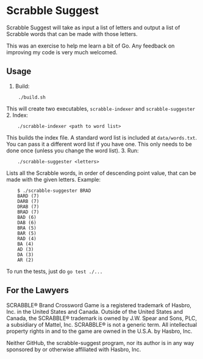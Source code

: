 # Scrabble Suggest

Scrabble Suggest will take as input a list of letters and output a list of Scrabble words that can be made with those letters.

This was an exercise to help me learn a bit of Go. Any feedback on improving my code is very much welcomed.

## Usage

1. Build:

        ./build.sh
This will create two executables, `scrabble-indexer` and `scrabble-suggester`
2. Index:

        ./scrabble-indexer <path to word list>
This builds the index file. A standard word list is included at `data/words.txt`. You can pass it a different word list if you have one. This only needs to be done once (unless you change the word list).
3. Run:

        ./scrabble-suggester <letters>
Lists all the Scrabble words, in order of descending point value, that can be made with the given letters.
Example:

        $ ./scrabble-suggester BRAD
        BARD (7)
        DARB (7)
        DRAB (7)
        BRAD (7)
        BAD (6)
        DAB (6)
        BRA (5)
        BAR (5)
        RAD (4)
        BA (4)
        AD (3)
        DA (3)
        AR (2)


To run the tests, just do `go test ./...`

## For the Lawyers

SCRABBLE® Brand Crossword Game is a registered trademark of Hasbro, Inc. in the United States and Canada.  Outside of the United States and Canada, the SCRABBLE® trademark is owned by J.W. Spear and Sons, PLC, a subsidiary of Mattel, Inc.  SCRABBLE® is not a generic term. All intellectual property rights in and to the game are owned in the U.S.A. by Hasbro, Inc.

Neither GitHub, the scrabble-suggest program, nor its author is in any way sponsored by or otherwise affiliated with Hasbro, Inc.
